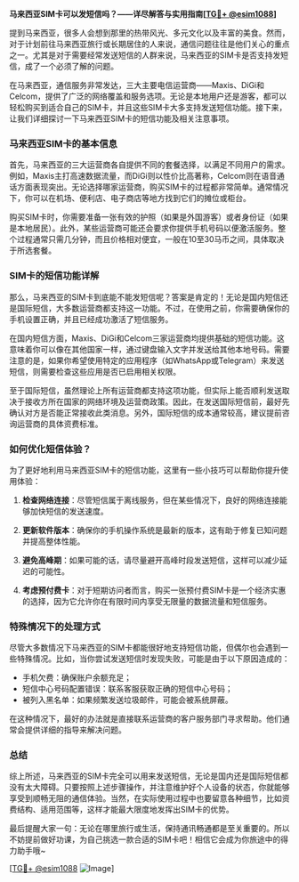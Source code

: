 **马来西亚SIM卡可以发短信吗？——详尽解答与实用指南[[TG💪+ @esim1088](https://t.me/s/esim1088)]**

提到马来西亚，很多人会想到那里的热带风光、多元文化以及丰富的美食。然而，对于计划前往马来西亚旅行或长期居住的人来说，通信问题往往是他们关心的重点之一。尤其是对于需要经常发送短信的人群来说，马来西亚的SIM卡是否支持发短信，成了一个必须了解的问题。

在马来西亚，通信服务非常发达，三大主要电信运营商——Maxis、DiGi和Celcom，提供了广泛的网络覆盖和服务选项。无论是本地用户还是游客，都可以轻松购买到适合自己的SIM卡，并且这些SIM卡大多支持发送短信功能。接下来，让我们详细探讨一下马来西亚SIM卡的短信功能及相关注意事项。

### 马来西亚SIM卡的基本信息

首先，马来西亚的三大运营商各自提供不同的套餐选择，以满足不同用户的需求。例如，Maxis主打高速数据流量，而DiGi则以性价比高著称，Celcom则在语音通话方面表现突出。无论选择哪家运营商，购买SIM卡的过程都非常简单。通常情况下，你可以在机场、便利店、电子商店等地方找到它们的摊位或柜台。

购买SIM卡时，你需要准备一张有效的护照（如果是外国游客）或者身份证（如果是本地居民）。此外，某些运营商可能还会要求你提供手机号码以便激活服务。整个过程通常只需几分钟，而且价格相对便宜，一般在10至30马币之间，具体取决于所选套餐。

### SIM卡的短信功能详解

那么，马来西亚的SIM卡到底能不能发短信呢？答案是肯定的！无论是国内短信还是国际短信，大多数运营商都支持这一功能。不过，在使用之前，你需要确保你的手机设置正确，并且已经成功激活了短信服务。

在国内短信方面，Maxis、DiGi和Celcom三家运营商均提供基础的短信功能。这意味着你可以像在其他国家一样，通过键盘输入文字并发送给其他本地号码。需要注意的是，如果你希望使用特定的应用程序（如WhatsApp或Telegram）来发送短信，则需要检查这些应用是否已启用相关权限。

至于国际短信，虽然理论上所有运营商都支持这项功能，但实际上能否顺利发送取决于接收方所在国家的网络环境及运营商政策。因此，在发送国际短信前，最好先确认对方是否能正常接收此类消息。另外，国际短信的成本通常较高，建议提前咨询运营商的具体资费标准。

### 如何优化短信体验？

为了更好地利用马来西亚SIM卡的短信功能，这里有一些小技巧可以帮助你提升使用体验：

1. **检查网络连接**：尽管短信属于离线服务，但在某些情况下，良好的网络连接能够加快短信的发送速度。
   
2. **更新软件版本**：确保你的手机操作系统是最新的版本，这有助于修复已知问题并提高整体性能。
   
3. **避免高峰期**：如果可能的话，请尽量避开高峰时段发送短信，这样可以减少延迟的可能性。
   
4. **考虑预付费卡**：对于短期访问者而言，购买一张预付费SIM卡是一个经济实惠的选择，因为它允许你在有限时间内享受无限量的数据流量和短信服务。

### 特殊情况下的处理方式

尽管大多数情况下马来西亚的SIM卡都能很好地支持短信功能，但偶尔也会遇到一些特殊情况。比如，当你尝试发送短信时发现失败，可能是由于以下原因造成的：
- 手机欠费：确保账户余额充足；
- 短信中心号码配置错误：联系客服获取正确的短信中心号码；
- 被列入黑名单：如果频繁发送垃圾邮件，可能会被系统屏蔽。

在这种情况下，最好的办法就是直接联系运营商的客户服务部门寻求帮助。他们通常会提供详细的指导来解决问题。

### 总结

综上所述，马来西亚的SIM卡完全可以用来发送短信，无论是国内还是国际短信都没有太大障碍。只要按照上述步骤操作，并注意维护好个人设备的状态，你就能够享受到顺畅无阻的通信体验。当然，在实际使用过程中也要留意各种细节，比如资费结构、适用范围等，这样才能最大限度地发挥出SIM卡的优势。

最后提醒大家一句：无论在哪里旅行或生活，保持通讯畅通都是至关重要的。所以不妨提前做好功课，为自己挑选一款合适的SIM卡吧！相信它会成为你旅途中的得力助手哦~ 

[[TG💪+ @esim1088](https://t.me/s/esim1088) ![Image](https://i.postimg.cc/4NQfJmqS/Snipaste-2025-05-13-00-14-12.png)]